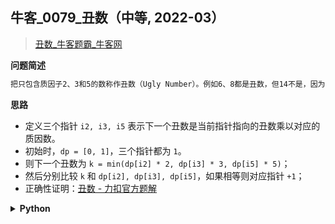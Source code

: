 ## 牛客_0079_丑数（中等, 2022-03）
<!--info
tags: [动态规划, 易错]
source: 牛客
level: 中等
number: '0079'
name: 丑数
companies: []
-->

> [丑数_牛客题霸_牛客网](https://www.nowcoder.com/practice/6aa9e04fc3794f68acf8778237ba065b)

<summary><b>问题简述</b></summary>

```txt
把只包含质因子2、3和5的数称作丑数（Ugly Number）。例如6、8都是丑数，但14不是，因为它包含质因子7。 习惯上我们把1当做是第一个丑数。求按从小到大的顺序的第 n个丑数。
```

<!-- 
<details><summary><b>详细描述</b></summary>

```txt
```

</details>
-->


<!-- <div align="center"><img src="../../../_assets/xxx.png" height="300" /></div> -->

<summary><b>思路</b></summary>

- 定义三个指针 `i2, i3, i5` 表示下一个丑数是当前指针指向的丑数乘以对应的质因数。
- 初始时，`dp = [0, 1]`，三个指针都为 `1`。
- 则下一个丑数为 `k = min(dp[i2] * 2, dp[i3] * 3, dp[i5] * 5)`；
- 然后分别比较 `k` 和 `dp[i2], dp[i3], dp[i5]`，如果相等则对应指针 `+1`；
- 正确性证明：[丑数 - 力扣官方题解](https://leetcode-cn.com/problems/chou-shu-lcof/solution/chou-shu-by-leetcode-solution-0e5i/)

<details><summary><b>Python</b></summary>

```python
class Solution:
    def GetUglyNumber_Solution(self, index: int) -> int:

        i2 = i3 = i5 = 1
        dp = [0, 1]
        for _ in range(index - 1):
            k2, k3, k5 = dp[i2] * 2, dp[i3] * 3, dp[i5] * 5
            k = min(k2, k3, k5)
            dp.append(k)
            # 这里不能用 elif
            if k == k2: i2 += 1
            if k == k3: i3 += 1
            if k == k5: i5 += 1
        return dp[index]
```

</details>

